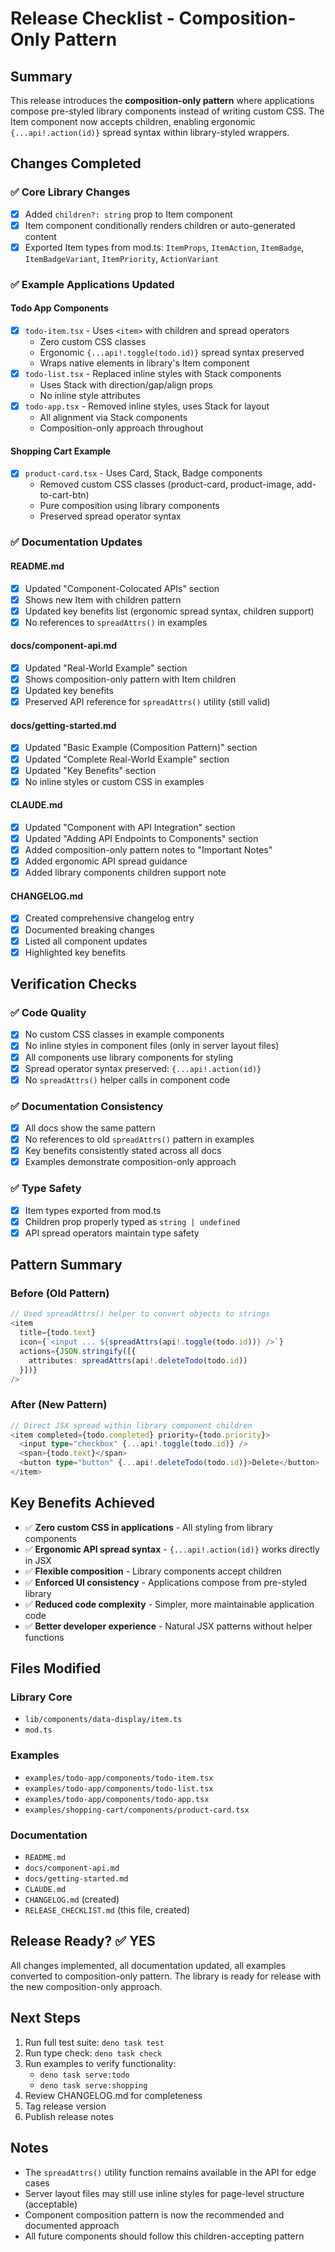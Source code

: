 # Release Checklist - Composition-Only Pattern

## Summary

This release introduces the **composition-only pattern** where applications compose pre-styled library components instead of writing custom CSS. The Item component now accepts children, enabling ergonomic `{...api!.action(id)}` spread syntax within library-styled wrappers.

## Changes Completed

### ✅ Core Library Changes

- [x] Added `children?: string` prop to Item component
- [x] Item component conditionally renders children or auto-generated content
- [x] Exported Item types from mod.ts: `ItemProps`, `ItemAction`, `ItemBadge`, `ItemBadgeVariant`, `ItemPriority`, `ActionVariant`

### ✅ Example Applications Updated

#### Todo App Components
- [x] `todo-item.tsx` - Uses `<item>` with children and spread operators
  - Zero custom CSS classes
  - Ergonomic `{...api!.toggle(todo.id)}` spread syntax preserved
  - Wraps native elements in library's Item component
- [x] `todo-list.tsx` - Replaced inline styles with Stack components
  - Uses Stack with direction/gap/align props
  - No inline style attributes
- [x] `todo-app.tsx` - Removed inline styles, uses Stack for layout
  - All alignment via Stack components
  - Composition-only approach throughout

#### Shopping Cart Example
- [x] `product-card.tsx` - Uses Card, Stack, Badge components
  - Removed custom CSS classes (product-card, product-image, add-to-cart-btn)
  - Pure composition using library components
  - Preserved spread operator syntax

### ✅ Documentation Updates

#### README.md
- [x] Updated "Component-Colocated APIs" section
- [x] Shows new Item with children pattern
- [x] Updated key benefits list (ergonomic spread syntax, children support)
- [x] No references to `spreadAttrs()` in examples

#### docs/component-api.md
- [x] Updated "Real-World Example" section
- [x] Shows composition-only pattern with Item children
- [x] Updated key benefits
- [x] Preserved API reference for `spreadAttrs()` utility (still valid)

#### docs/getting-started.md
- [x] Updated "Basic Example (Composition Pattern)" section
- [x] Updated "Complete Real-World Example" section
- [x] Updated "Key Benefits" section
- [x] No inline styles or custom CSS in examples

#### CLAUDE.md
- [x] Updated "Component with API Integration" section
- [x] Updated "Adding API Endpoints to Components" section
- [x] Added composition-only pattern notes to "Important Notes"
- [x] Added ergonomic API spread guidance
- [x] Added library components children support note

#### CHANGELOG.md
- [x] Created comprehensive changelog entry
- [x] Documented breaking changes
- [x] Listed all component updates
- [x] Highlighted key benefits

## Verification Checks

### ✅ Code Quality
- [x] No custom CSS classes in example components
- [x] No inline styles in component files (only in server layout files)
- [x] All components use library components for styling
- [x] Spread operator syntax preserved: `{...api!.action(id)}`
- [x] No `spreadAttrs()` helper calls in component code

### ✅ Documentation Consistency
- [x] All docs show the same pattern
- [x] No references to old `spreadAttrs()` pattern in examples
- [x] Key benefits consistently stated across all docs
- [x] Examples demonstrate composition-only approach

### ✅ Type Safety
- [x] Item types exported from mod.ts
- [x] Children prop properly typed as `string | undefined`
- [x] API spread operators maintain type safety

## Pattern Summary

### Before (Old Pattern)
```typescript
// Used spreadAttrs() helper to convert objects to strings
<item
  title={todo.text}
  icon={`<input ... ${spreadAttrs(api!.toggle(todo.id))} />`}
  actions={JSON.stringify([{
    attributes: spreadAttrs(api!.deleteTodo(todo.id))
  }])}
/>
```

### After (New Pattern)
```typescript
// Direct JSX spread within library component children
<item completed={todo.completed} priority={todo.priority}>
  <input type="checkbox" {...api!.toggle(todo.id)} />
  <span>{todo.text}</span>
  <button type="button" {...api!.deleteTodo(todo.id)}>Delete</button>
</item>
```

## Key Benefits Achieved

- ✅ **Zero custom CSS in applications** - All styling from library components
- ✅ **Ergonomic API spread syntax** - `{...api!.action(id)}` works directly in JSX
- ✅ **Flexible composition** - Library components accept children
- ✅ **Enforced UI consistency** - Applications compose from pre-styled library
- ✅ **Reduced code complexity** - Simpler, more maintainable application code
- ✅ **Better developer experience** - Natural JSX patterns without helper functions

## Files Modified

### Library Core
- `lib/components/data-display/item.ts`
- `mod.ts`

### Examples
- `examples/todo-app/components/todo-item.tsx`
- `examples/todo-app/components/todo-list.tsx`
- `examples/todo-app/components/todo-app.tsx`
- `examples/shopping-cart/components/product-card.tsx`

### Documentation
- `README.md`
- `docs/component-api.md`
- `docs/getting-started.md`
- `CLAUDE.md`
- `CHANGELOG.md` (created)
- `RELEASE_CHECKLIST.md` (this file, created)

## Release Ready? ✅ YES

All changes implemented, all documentation updated, all examples converted to composition-only pattern. The library is ready for release with the new composition-only approach.

## Next Steps

1. Run full test suite: `deno task test`
2. Run type check: `deno task check`
3. Run examples to verify functionality:
   - `deno task serve:todo`
   - `deno task serve:shopping`
4. Review CHANGELOG.md for completeness
5. Tag release version
6. Publish release notes

## Notes

- The `spreadAttrs()` utility function remains available in the API for edge cases
- Server layout files may still use inline styles for page-level structure (acceptable)
- Component composition pattern is now the recommended and documented approach
- All future components should follow this children-accepting pattern
